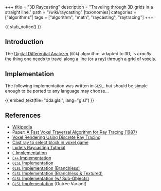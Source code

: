 +++
title = "3D Raycasting"
description = "Traveling through 3D grids in a straight line."
path = "/wiki/raycasting"
[taxonomies]
categories = ["algorithms"]
tags = ["algorithm", "math", "raycasting", "raytracing"]
+++

{{ stub_notice() }}

## Introduction

The [Digital Differential Analyzer](https://en.wikipedia.org/wiki/Digital_differential_analyzer_(graphics_algorithm)) (`DDA`) algorithm,
adapted to 3D, is *exactly* the thing one needs to travel along a line (or a ray) through a grid of voxels.

## Implementation

The following implementation was written in `GLSL`,
but should be simple enough to be ported to any language may choose...

{{ embed_text(file="dda.glsl", lang="glsl") }}

## References

- [Wikipedia](https://en.wikipedia.org/wiki/Digital_differential_analyzer_(graphics_algorithm))
- Paper: [A Fast Voxel Traversal Algorithm for Ray Tracing (1987)](http://citeseer.ist.psu.edu/viewdoc/summary?doi=10.1.1.42.3443)
- [Voxel Rendering Using Discrete Ray Tracing](https://castingrays.blogspot.com/2014/01/voxel-rendering-using-discrete-ray.html)
- [Cast ray to select block in voxel game](https://gamedev.stackexchange.com/a/49423)
- [Lode's Raycasting Tutorial](https://lodev.org/cgtutor/raycasting.html)
- [`C` Implementation](https://webdocs.cs.ualberta.ca/~graphics/books/GraphicsGems/gemsiv/vox_traverse.c)
- [`C++` Implementation](https://gist.github.com/garymacindoe/895430c1e53a6e50cb35)
- [`GLSL` Implementation](https://www.shadertoy.com/view/XddcWn)
- [`GLSL` Implementation (Branchless)](https://www.shadertoy.com/view/4dX3zl)
- [`GLSL` Implementation (Branchless & Textured)](https://www.shadertoy.com/view/7dK3D3)
- [`GLSL` Implementation (w/ Sub-Objects)](https://www.shadertoy.com/view/7stXzn)
- [`GLSL` Implementation](https://www.shadertoy.com/view/4sVfWw) (Octree Variant)
